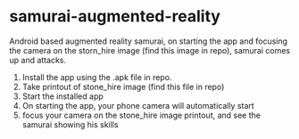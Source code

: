 # samurai-augmented-reality
Android based augmented reality samurai, on starting the app and focusing the camera on the storn_hire image (find this image in repo), samurai comes up and attacks.

1. Install the app using the .apk file in repo.
2. Take printout of stone_hire image (find this file in repo)
3. Start the installed app
4. On starting the app, your phone camera will automatically start
5. focus your camera on the stone_hire image printout, and see the samurai showing his skills
